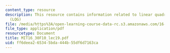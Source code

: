```yaml
---
content_type: resource
description: This resource contains information related to linear quadratic Gaussian
  (LQG)
file: /media/https%3A/open-learning-course-data-rc.s3.amazonaws.com/16-30-feedback-control-systems-fall-2010/ff6deea265345bda444b55df6d7163ca_MIT16_30F10_lec19.pdf
file_type: application/pdf
resourcetype: Document
title: MIT16_30F10_lec19.pdf
uid: ff6deea2-6534-5bda-444b-55df6d7163ca
---
```

